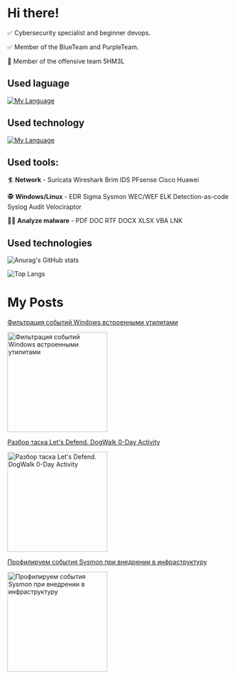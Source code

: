 # Hi there!
:white_check_mark: Сybersecurity specialist and beginner devops.

:white_check_mark: Member of the BlueTeam and PurpleTeam.

:anger: Member of the offensive team 5HM3L


## Used laguage
[![My Language](https://skillicons.dev/icons?i=bash,go,md,py,regex,sqlite,powershell)](https://skillicons.dev)

## Used technology

[![My Language](https://skillicons.dev/icons?i=linux,docker,vim,ansible,discord,github,git,gitlab,grafana,neovim,twitter)](https://skillicons.dev)

## Used tools:
:surfer: **Network** - Suricata Wireshark Brim IDS PFsense Cisco Huawei

:detective: **Windows/Linux** - EDR Sigma Sysmon WEC/WEF ELK Detection-as-code Syslog Audit Velociraptor

:man_astronaut: **Analyze malware** - PDF DOC RTF DOCX XLSX VBA LNK

## Used technologies

![Anurag's GitHub stats](https://github-readme-stats.vercel.app/api?username=d3f0x0&show_icons=true&theme=tokyonight)

![Top Langs](https://github-readme-stats.vercel.app/api/top-langs/?username=d3f0x0&layout=compact&theme=tokyonight)

# My Posts 

<span>
  <a href="https://habr.com/ru/post/684940/">
    <p>Фильтрация событий Windows встроенными утилитами</p>
    <img src="https://habrastorage.org/r/w780/getpro/habr/upload_files/488/6d6/418/4886d64182a84451a7f99f0859482e51.jpg" alt="Фильтрация событий Windows встроенными утилитами" height="225px">
  </a>
</span>

<span>
  <a href="https://habr.com/ru/post/684940/">
    <p>Разбор таска Let's Defend. DogWalk 0-Day Activity</p>
    <img src="https://habrastorage.org/r/w1560/getpro/habr/upload_files/b3b/2d3/b9c/b3b2d3b9ca6f03d538f89530ae4030fe.jpeg" alt="Разбор таска Let's Defend. DogWalk 0-Day Activity" height="225px">
  </a>
</span>

<span>
  <a href="https://habr.com/ru/post/664916/">
    <p>Профилируем события Sysmon при внедрении в инфраструктуру</p>
    <img src="https://habrastorage.org/r/w1560/getpro/habr/upload_files/af7/9b2/ca0/af79b2ca0d3089e092ab8dccf3375bca.jpeg" alt="Профилируем события Sysmon при внедрении в инфраструктуру" height="225px">
  </a>
</span>
